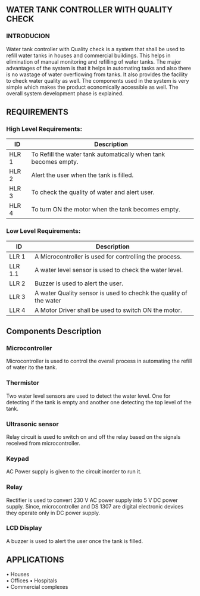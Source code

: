 
##   WATER TANK CONTROLLER WITH QUALITY CHECK

### INTRODUCION
 Water tank controller with Quality check is a system that shall be used to refill water tanks in houses and commercial buildings. This helps in elimination of manual monitoring and refilling of water tanks. The major advantages of the system is that it helps in automating tasks and also there is no wastage of water overflowing from tanks. It also provides the facility to check water quality as well. The components used in the system is very simple which makes the product economically accessible as well. The overall system development phase is explained.
        


## REQUIREMENTS

### High Level Requirements:

ID     | Description
-------| -----------------------------------------
HLR 1  |To Refill the water tank automatically when tank becomes empty.
HLR 2  |Alert the user when the tank is filled.
HLR 3  |To check the quality of water and alert user.
HLR 4  |To turn ON the motor when the tank becomes empty.

### Low Level Requirements:


ID     | Description
-------| -----------------------------------------
LLR 1  |A Microcontroller is used for controlling the process.
LLR 1.1  |A water level sensor is used to check the water level.
LLR 2  |Buzzer is used to alert the user.
LLR 3  |A water Quality sensor is used to chechk the quality of the water
LLR 4  |A Motor Driver shall be used to switch ON the motor.

## Components Description

### Microcontroller
   Microcontroller is used to control the overall process in automating the refill of water ito the tank.

### Thermistor
 Two water level sensors are used to detect the water level. One for detecting if the tank is empty and another one detecting the top level of the tank.

### Ultrasonic sensor
   Relay circuit is used to switch on and off the relay based on the signals received from microcontroller.

### Keypad

AC Power supply is given to the circuit inorder to run it.
  
### Relay
  Rectifier is used to convert 230 V AC power supply into 5 V DC power supply. Since, microcontroller and DS 1307 are digital electronic devices they operate only in DC power supply.

### LCD Display
  A buzzer is used to alert the user once the tank is filled.


## APPLICATIONS
•	Houses  
•	Offices 
•	Hospitals       
•	Commercial complexes   


